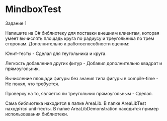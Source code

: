 # MindboxTest

Задание 1

Напишите на C# библиотеку для поставки внешним клиентам, которая умеет вычислять площадь круга по радиусу и треугольника по трем сторонам. Дополнительно к работоспособности оценим:

Юнит-тесты - Сделал для теугольника и круга.

Легкость добавления других фигур - Добавил дополнительно квадрат и прямоугольник.

Вычисление площади фигуры без знания типа фигуры в compile-time - Не понял, что требуется.

Проверку на то, является ли треугольник прямоугольным - Сделал.

Сама библиотека находится в папке AreaLib. В папке AreaLibTest находятся unit-тесты. В папке AreaLibDemonstration находится пример использоваания библиотеки.
